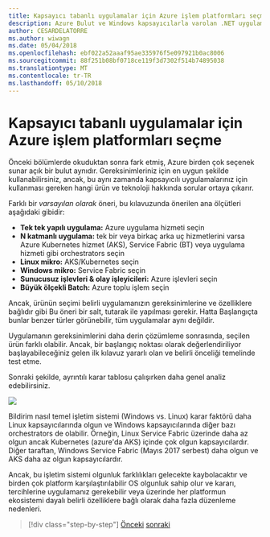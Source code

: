 ```yaml
---
title: Kapsayıcı tabanlı uygulamalar için Azure işlem platformları seçme
description: Azure Bulut ve Windows kapsayıcılarla varolan .NET uygulamaları modernize | Kapsayıcı tabanlı uygulamalar için Azure işlem platformları seçme
author: CESARDELATORRE
ms.author: wiwagn
ms.date: 05/04/2018
ms.openlocfilehash: ebf022a52aaaf95ae335976f5e097921b0ac8006
ms.sourcegitcommit: 88f251b08bf0718ce119f3d7302f514b74895038
ms.translationtype: MT
ms.contentlocale: tr-TR
ms.lasthandoff: 05/10/2018
---
```

# <a name="choosing-azure-compute-platforms-for-container-based-applications"></a>Kapsayıcı tabanlı uygulamalar için Azure işlem platformları seçme

Önceki bölümlerde okuduktan sonra fark etmiş, Azure birden çok seçenek sunar açık bir bulut aynıdır. Gereksinimleriniz için en uygun şekilde kullanabilirsiniz, ancak, bu aynı zamanda kapsayıcılı uygulamalarınız için kullanması gereken hangi ürün ve teknoloji hakkında sorular ortaya çıkarır.

Farklı bir *varsayılan olarak* öneri, bu kılavuzunda önerilen ana ölçütleri aşağıdaki gibidir:

  - **Tek tek yapılı uygulama:** Azure uygulama hizmeti seçin
  - **N katmanlı uygulama:** tek bir veya birkaç arka uç hizmetlerini varsa Azure Kubernetes hizmet (AKS), Service Fabric (BT) veya uygulama hizmeti gibi orchestrators seçin
  - **Linux mikro:** AKS/Kubernetes seçin
  - **Windows mikro:** Service Fabric seçin
  - **Sunucusuz işlevleri & olay işleyicileri:** Azure işlevleri seçin
  - **Büyük ölçekli Batch:** Azure toplu işlem seçin

Ancak, ürünün seçimi belirli uygulamanızın gereksinimlerine ve özelliklere bağlıdır gibi Bu öneri bir salt, tutarak ile yapılması gerekir. Hatta Başlangıçta bunlar benzer türler görünebilir, tüm uygulamalar aynı değildir.

Uygulamanın gereksinimlerini daha derin çözümleme sonrasında, seçilen ürün farklı olabilir. Ancak, bir başlangıç noktası olarak değerlendiriliyor başlayabileceğiniz gelen ilk kılavuz yararlı olan ve belirli önceliği temelinde test etme.

Sonraki şekilde, ayrıntılı karar tablosu çalışırken daha genel analiz edebilirsiniz.

![](./media/image8.5.png)

Bildirim nasıl temel işletim sistemi (Windows vs. Linux) karar faktörü daha Linux kapsayıcılarında olgun ve Windows kapsayıcılarında diğer bazı orchestrators de olabilir. Örneğin, Linux Service Fabric üzerinde daha az olgun ancak Kubernetes (azure'da AKS) içinde çok olgun kapsayıcılardır. Diğer taraftan, Windows Service Fabric (Mayıs 2017 serbest) daha olgun ve AKS daha az olgun kapsayıcılardır.

Ancak, bu işletim sistemi olgunluk farklılıkları gelecekte kaybolacaktır ve birden çok platform karşılaştırılabilir OS olgunluk sahip olur ve kararı, tercihlerine uygulamanız gerekebilir veya üzerinde her platformun ekosistemi dayalı belirli özelliklere bağlı olarak daha fazla düzenleme nedenleri.


>[!div class="step-by-step"]
[Önceki](when-to-deploy-windows-containers-to-azure-container-service-kubernetes.md)
[sonraki](build-resilient-services-ready-for-the-cloud-embrace-transient-failures-in-the-cloud.md)
